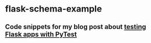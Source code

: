 # flask-schema-example

## Code snippets for my blog post about [testing Flask apps with PyTest](https://mehdi.codes/blogs/flask-testing)
